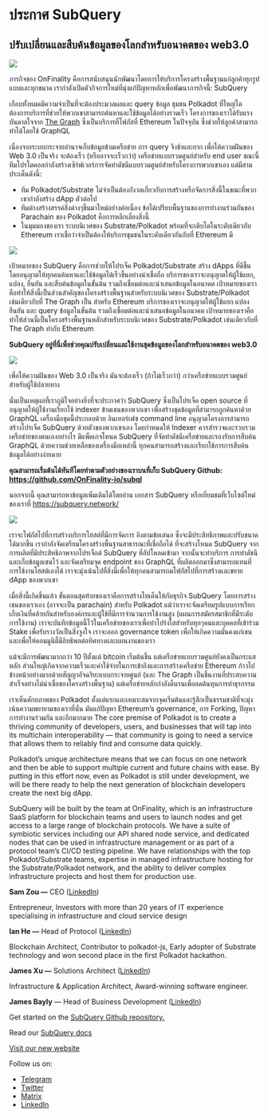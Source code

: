 # ประกาศ SubQuery

## ปรับเปลี่ยนและสืบค้นข้อมูลของโลกสำหรับอนาคตของ web3.0

![](https://miro.medium.com/max/1400/1*J5u22qNxndcuCrFJ1mfGqg.png)

ภารกิจของ OnFinality คือการสนับสนุนนักพัฒนาโดยการให้บริการโครงสร้างพื้นฐานแก่ลูกค้าทุกรูปแบบและทุกขนาด เรากำลังเปิดตัวกิจการใหม่ที่มุ่งแก้ปัญหาหลักเพื่อพัฒนาภารกิจนี้: SubQuery

เกือบทั้งหมดมีความจำเป็นที่จะต้องประมวลผลและ query ข้อมูล ชุมชน Polkadot ที่ใหญ่โตต้องการบริการที่ช่วยให้พวกเขาสามารถค้นหาและใช้ข้อมูลได้อย่างรวดเร็ว โครงการของเราได้รับแรงบันดาลใจจาก [The Graph](https://thegraph.com/) ซึ่งเป็นบริการที่โฟกัสที่ Ethereum ในปัจจุบัน ซึ่งช่วยให้ลูกค้าสามารถทำได้โดยใช้ GraphQL

เนื่องจากระบบกระจายอำนาจเก็บข้อมูลข้ามเครือข่าย การ query จึงช้าและยาก เพื่อให้ความฝันของ Web 3.0 เป็นจริง จะต้องเร็ว (หรืออาจจะเร็วกว่า) เครือข่ายแบบรวมศูนย์สำหรับ end user ขณะนี้ทีมโปรโตคอลกำลังสร้างเซิร์ฟเวอร์การจัดทำดัชนีแบบรวมศูนย์สำหรับโครงการพวกเขาเอง แต่มีสามประเด็นดังนี้:

- ทีม Polkadot/Substrate ไม่จำเป็นต้องกังวลเกี่ยวกับการสร้างหรือจัดการสิ่งนี้ในขณะที่พวกเขากำลังสร้าง dApp ตัวต่อไป
- ทีมต่างสร้างสรรค์สิ่งต่างๆขึ้นมาใหม่อย่างต่อเนื่อง ข้อได้เปรียบพื้นฐานของการทำงานร่วมกันของ Parachain ของ Polkadot คือการหลีกเลี่ยงสิ่งนี้
- ในมุมมองของเรา ระบบนิเวศของ Substrate/Polkadot พร้อมที่จะเติบโตในระดับเดียวกับ Ethereum เราเชื่อว่าจำเป็นต้องให้บริการชุมชนในระดับเดียวกันกับที่ Ethereum มี

![](https://miro.medium.com/max/1400/1*l4b4BXWkczVDaHyv30lLQQ.png)

เป้าหมายของ SubQuery คือการช่วยให้โปรเจ็ค Polkadot/Substrate สร้าง dApps ที่ดีขึ้นโดยอนุญาตให้ทุกคนค้นหาและใช้ข้อมูลได้เร็วขึ้นอย่างน่าเชื่อถือ บริการของเราจะอนุญาตให้ผู้ใช้แยก, แปลง, ยืนยัน และสืบค้นข้อมูลในขั้นต้น รวมถึงเชื่อมต่อและนำเสนอข้อมูลในอนาคต เป้าหมายของเราคือทำให้สิ่งนี้เป็นส่วนสำคัญของโครงสร้างพื้นฐานสำหรับระบบนิเวศของ Substrate/Polkadot เช่นเดียวกับที่ The Graph เป็น สำหรับ Ethereum บริการของเราจะอนุญาตให้ผู้ใช้แยก แปลง ยืนยัน และ query ข้อมูลในขั้นต้น รวมถึงเชื่อมต่อและนำเสนอข้อมูลในอนาคต เป้าหมายของเราคือทำให้ส่วนนี้เป็นโครงสร้างพื้นฐานหลักสำหรับระบบนิเวศของ Substrate/Polkadot เช่นเดียวกับที่ The Graph ทำกับ Ethereum

**SubQuery อยู่ที่นี่เพื่อช่วยคุณปรับเปลี่ยนและใช้งานชุดข้อมูลของโลกสำหรับอนาคตของ web3.0**

![](https://miro.medium.com/max/1000/1*IHstJG-hBwQzicLdWkGR5w.png)

เพื่อให้ความฝันของ Web 3.0 เป็นจริง มันจะต้องเร็ว (ถ้าไม่เร็วกว่า) กว่าเครือข่ายแบบรวมศูนย์สำหรับผู้ใช้ปลายทาง

นั่นเป็นเหตุผลที่เราภูมิใจอย่างยิ่งที่จะประกาศว่า SubQuery ซึ่งเป็นโปรเจ็ค open source ที่อนุญาตให้ผู้ใช้งานเรียกใช้ indexer ข้ามเชนของพวกเขา เพื่อสร้างชุดข้อมูลที่สามารถถูกค้นหาด้วย GraphQL  เครื่องมือชุดนี้ประกอบด้วย อินเทอร์เฟซ command line อนุญาตโครงการสามารถสร้างโปรเจ็ค SubQuery ด้วยตัวของพวกเขาเอง โดยกำหนดให้ Indexer ควรสำรวจและรวบรวมเครือข่ายของตนเองอย่างไร มีแพ็คเกจโหนด SubQuery ที่จัดทำดัชนีเครือข่ายและรองรับการสืบค้น GraphQL ด้วยความช่วยเหลือของเครื่องมือเหล่านี้ ทุกคนสามารถสร้างและเรียกใช้การการสืบค้นข้อมูลได้อย่างง่ายดาย

**คุณสามารถเริ่มต้นได้ทันทีโดยทำตามตัวอย่างของเราบนที่เก็บ SubQuery Github: https://github.com/OnFinality-io/subql**

นอกจากนี้ คุณสามารถหาข้อมูลเพิ่มเติมได้โดยอ่าน เอกสาร SubQuery หรือเยี่ยมชมที่เว็บไซต์ใหม่ของเราที่ https://subquery.network/

![](https://miro.medium.com/max/1000/1*3oA1Hvns1vrImTsmowO_Jw.png)

เราจะโฟกัสไปที่การสร้างบริการโฮสต์ที่มีการจัดการ อิงตามข้อเสนอ ซึ่งจะมีประสิทธิภาพและปรับขนาดได้มากขึ้น เรากำลังจัดเตรียมโครงสร้างพื้นฐานสาธารณะที่เชื่อถือได้ ที่จะสร้างโหนด SubQuery จากการผลิตที่มีประสิทธิภาพจากโปรเจ็กต์ SubQuery ที่อัปโหลดเข้ามา จากนั้นจะทำบริการ การทำดัชนีและเก็บข้อมูลเชนไว้ และจัดเตรียมจุด endpoint ของ GraphQL ที่ผลิตออกมาซึ่งสามารถแทนที่การใช้งานโฮสต์เองได้ เราจะมุ่งเน้นไปที่สิ่งนี้เพื่อให้ทุกคนสามารถมโฟกัสไปที่การสร้างและขยาย dApp ของพวกเขา

เมื่อสิ่งนี้เกิดขึ้นแล้ว ขั้นตอนสุดท้ายของเราคือการสร้างโทเค็นให้กับธุรกิจ SubQuery โดยการสร้างเชนของเราเอง (อาจจะเป็น parachain) สำหรับ Polkadot แม้ว่าเราจะจัดเตรียมรูปแบบการเรียกเก็บเงินที่คล้ายกันสำหรับองค์กรและผู้ใช้ที่มีการจำนวนการใช้งานสูง (แผนการสมัครสมาชิกที่มีระดับการใช้งาน) เราจะบันทึกข้อมูลนี้ไว้ในเครือข่ายของเราเพื่อทำโปร่งใสสำหรับทุกๆคนและบุคคลที่เข้าร่วม Stake เพื่อรับรางวัลเป็นสิ่งจูงใจ เราจะออก governance token เพื่อให้เกิดความมั่นคงแก่เชนและเพื่อให้คอมมูนิตี้มีอิทธิพลต่อทิศทางและแผนงานของเรา

แม้จะมีการพัฒนามากกว่า 10 ปีตั้งแต่ bitcoin เริ่มต้นขึ้น แต่เครือข่ายแบบรวมศูนย์ยังคงเป็นกระแสหลัก ส่วนใหญ่เกิดจากความเร็วและค่าใช้จ่ายในการเข้าถึงและการสร้างเครือข่าย Ethereum ก้าวไปข้างหน้าอย่างมากด้วยสัญญาอัจฉริยะแบบกระจายศูนย์ (และ The Graph เป็นชิ้นงานที่ประสบความสำเร็จอย่างไม่น่าเชื่อของโครงสร้างพื้นฐาน) แต่เครือข่ายหลักกำลังดิ้นรนเพื่อลดต้นทุนการทำธุรกรรม

เราเห็นศักยภาพของ Polkadot ตั้งแต่แรกและเหมาะสมจากจุดเริ่มต้นและรู้สึกเป็นธรรมชาติที่จะมุ่งเน้นความพยายามของเราที่นั่น มันแก้ปัญหา Ethereum’s governance, การ Forking, ปัญหาการทำงานร่วมกัน และอีกมากมาย The core premise of Polkadot is to create a thriving community of developers, users, and businesses that will tap into its multichain interoperability — that community is going to need a service that allows them to reliably find and consume data quickly.

Polkadot’s unique architecture means that we can focus on one network and then be able to support multiple current and future chains with ease. By putting in this effort now, even as Polkadot is still under development, we will be there ready to help the next generation of blockchain developers create the next big dApp.

SubQuery will be built by the team at OnFinality, which is an infrastructure SaaS platform for blockchain teams and users to launch nodes and get access to a large range of blockchain protocols. We have a suite of symbiotic services including our API shared node service, and dedicated nodes that can be used in infrastructure management or as part of a protocol team’s CI/CD testing pipeline. We have relationships with the top Polkadot/Substrate teams, expertise in managed infrastructure hosting for the Substrate/Polkadot network, and the ability to deliver complex infrastructure projects and host them for production use.

**Sam Zou —** CEO ([LinkedIn](https://www.linkedin.com/in/sam-zou-5b8169a/))

Entrepreneur, Investors with more than 20 years of IT experience specialising in infrastructure and cloud service design

**Ian He —** Head of Protocol ([LinkedIn](https://www.linkedin.com/in/yin-he-7a266345/))

Blockchain Architect, Contributor to polkadot-js, Early adopter of Substrate technology and won second place in the first Polkadot hackathon.

**James Xu —** Solutions Architect ([LinkedIn](https://www.linkedin.com/in/zhexu/))

Infrastructure & Application Architect, Award-winning software engineer.

**James Bayly** — Head of Business Development ([LinkedIn](https://www.linkedin.com/in/james-bayly/))

Get started on the [SubQuery Github repository.](https://github.com/OnFinality-io/subql)

Read our [SubQuery docs](https://doc.subquery.network/)

[Visit our new website](https://subquery.network/)

Follow us on:

- [Telegram](https://t.me/subquerynetwork)
- [Twitter](https://twitter.com/subquerynetwork)
- [Matrix](https://matrix.to/#/%23subquery:matrix.org)
- [LinkedIn](https://www.linkedin.com/company/subquery)
